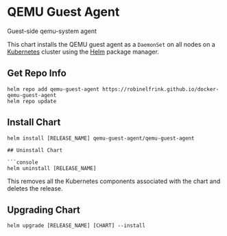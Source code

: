 # QEMU Guest Agent

Guest-side qemu-system agent

This chart installs the QEMU guest agent as a `DaemonSet` on all nodes on a
[Kubernetes](http://kubernetes.io) cluster using the [Helm](https://helm.sh) package manager.

## Get Repo Info

```console
helm repo add qemu-guest-agent https://robinelfrink.github.io/docker-qemu-guest-agent
helm repo update
```

## Install Chart

```console
helm install [RELEASE_NAME] qemu-guest-agent/qemu-guest-agent

## Uninstall Chart

```console
helm uninstall [RELEASE_NAME]
```

This removes all the Kubernetes components associated with the chart and deletes the release.

## Upgrading Chart

```console
helm upgrade [RELEASE_NAME] [CHART] --install
```

